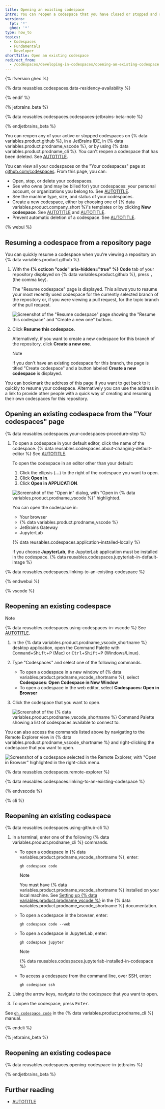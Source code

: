 ```yaml
---
title: Opening an existing codespace
intro: You can reopen a codespace that you have closed or stopped and return to your work.
versions:
  fpt: '*'
  ghec: '*'
type: how_to
topics:
  - Codespaces
  - Fundamentals
  - Developer
shortTitle: Open an existing codespace
redirect_from:
  - /codespaces/developing-in-codespaces/opening-an-existing-codespace
---
```


{% ifversion ghec %}

{% data reusables.codespaces.data-residency-availability %}

{% endif %}

{% jetbrains_beta %}

{% data reusables.codespaces.codespaces-jetbrains-beta-note %}

{% endjetbrains_beta %}

You can reopen any of your active or stopped codespaces on {% data variables.product.github %}, in a JetBrains IDE, in {% data variables.product.prodname_vscode %}, or by using {% data variables.product.prodname_cli %}. You can't reopen a codespace that has been deleted. See [AUTOTITLE](/codespaces/getting-started/understanding-the-codespace-lifecycle).

You can view all your codespaces on the "Your codespaces" page at [github.com/codespaces](https://github.com/codespaces). From this page, you can:

* Open, stop, or delete your codespaces.
* See who owns (and may be billed for) your codespaces: your personal account, or organizations you belong to. See [AUTOTITLE](/billing/managing-billing-for-your-products/managing-billing-for-github-codespaces/about-billing-for-github-codespaces).
* See the machine type, size, and status of your codespaces.
* Create a new codespace, either by choosing one of {% data variables.product.company_short %}'s templates or by clicking **New codespace**. See [AUTOTITLE](/codespaces/developing-in-a-codespace/creating-a-codespace-from-a-template) and [AUTOTITLE](/codespaces/developing-in-a-codespace/creating-a-codespace-for-a-repository).
* Prevent automatic deletion of a codespace. See [AUTOTITLE](/codespaces/setting-your-user-preferences/configuring-automatic-deletion-of-your-codespaces?tool=webui#avoiding-automatic-deletion-of-codespaces).

{% webui %}

## Resuming a codespace from a repository page

You can quickly resume a codespace when you're viewing a repository on {% data variables.product.github %}.

1. With the **{% octicon "code" aria-hidden="true" %} Code** tab of your repository displayed on {% data variables.product.github %}, press <kbd>,</kbd> (the comma key).

   The "Resume codespace" page is displayed. This allows you to resume your most recently used codespace for the currently selected branch of the repository or, if you were viewing a pull request, for the topic branch of the pull request.

   ![Screenshot of the "Resume codespace" page showing the "Resume this codespace" and "Create a new one" buttons.](/assets/images/help/codespaces/resume-codespace.png)

1. Click **Resume this codespace**.

   Alternatively, if you want to create a new codespace for this branch of the repository, click **Create a new one**.

   > [!NOTE]
   > If you don't have an existing codespace for this branch, the page is titled "Create codespace" and a button labeled **Create a new codespace** is displayed.

You can bookmark the address of this page if you want to get back to it quickly to resume your codespace. Alternatively you can use the address in a link to provide other people with a quick way of creating and resuming their own codespaces for this repository.

## Opening an existing codespace from the "Your codespaces" page

{% data reusables.codespaces.your-codespaces-procedure-step %}
1. To open a codespace in your default editor, click the name of the codespace. {% data reusables.codespaces.about-changing-default-editor %} See [AUTOTITLE](/codespaces/setting-your-user-preferences/setting-your-default-editor-for-github-codespaces).

   To open the codespace in an editor other than your default:

   1. Click the ellipsis (**...**) to the right of the codespace you want to open.
   1. Click **Open in**.
   1. Click **Open in APPLICATION**.

   ![Screenshot of the "Open in" dialog, with "Open in {% data variables.product.prodname_vscode %}" highlighted.](/assets/images/help/codespaces/open-codespace-in-another-editor.png)

   You can open the codespace in:
   * Your browser
   * {% data variables.product.prodname_vscode %}
   * JetBrains Gateway
   * JupyterLab

   {% data reusables.codespaces.application-installed-locally %}

   If you choose **JupyterLab**, the JupyterLab application must be installed in the codespace. {% data reusables.codespaces.jupyterlab-in-default-image %}

{% data reusables.codespaces.linking-to-an-existing-codespace %}

{% endwebui %}

{% vscode %}

## Reopening an existing codespace

> [!NOTE]
> {% data reusables.codespaces.using-codespaces-in-vscode %} See [AUTOTITLE](/codespaces/developing-in-a-codespace/using-github-codespaces-in-visual-studio-code).

1. In the {% data variables.product.prodname_vscode_shortname %} desktop application, open the Command Palette with <kbd>Command</kbd>+<kbd>Shift</kbd>+<kbd>P</kbd> (Mac) or <kbd>Ctrl</kbd>+<kbd>Shift</kbd>+<kbd>P</kbd> (Windows/Linux).
1. Type "Codespaces" and select one of the following commands.
   * To open a codespace in a new window of {% data variables.product.prodname_vscode_shortname %}, select **Codespaces: Open Codespace in New Window**
   * To open a codespace in the web editor, select **Codespaces: Open in Browser**
1. Click the codespace that you want to open.

   ![Screenshot of the {% data variables.product.prodname_vscode_shortname %} Command Palette showing a list of codespaces available to connect to.](/assets/images/help/codespaces/open-codespace-from-vscode.png)

You can also access the commands listed above by navigating to the Remote Explorer view in {% data variables.product.prodname_vscode_shortname %} and right-clicking the codespace that you want to open.

![Screenshot of a codespace selected in the Remote Explorer, with "Open in Browser" highlighted in the right-click menu.](/assets/images/help/codespaces/open-codespace-remote-explorer.png)

{% data reusables.codespaces.remote-explorer %}

{% data reusables.codespaces.linking-to-an-existing-codespace %}

{% endvscode %}

{% cli %}

## Reopening an existing codespace

{% data reusables.codespaces.using-github-cli %}

1. In a terminal, enter one of the following {% data variables.product.prodname_cli %} commands.
   * To open a codespace in {% data variables.product.prodname_vscode_shortname %}, enter:

     ```shell copy
     gh codespace code
     ```

     > [!NOTE]
     > You must have {% data variables.product.prodname_vscode_shortname %} installed on your local machine. See [Setting up {% data variables.product.prodname_vscode %}](https://code.visualstudio.com/docs/setup/setup-overview) in the {% data variables.product.prodname_vscode_shortname %} documentation.

   * To open a codespace in the browser, enter:

     ```shell copy
     gh codespace code --web
     ```

   * To open a codespace in JupyterLab, enter:

     ```shell copy
     gh codespace jupyter
     ```

     > [!NOTE]
     > {% data reusables.codespaces.jupyterlab-installed-in-codespace %}

   * To access a codespace from the command line, over SSH, enter:

     ```shell copy
     gh codespace ssh
     ```

1. Using the arrow keys, navigate to the codespace that you want to open.
1. To open the codespace, press <kbd>Enter</kbd>.

See [`gh codespace code`](https://cli.github.com/manual/gh_codespace_code) in the {% data variables.product.prodname_cli %} manual.

{% endcli %}

{% jetbrains_beta %}

## Reopening an existing codespace

{% data reusables.codespaces.opening-codespace-in-jetbrains %}

{% endjetbrains_beta %}

## Further reading

* [AUTOTITLE](/rest/codespaces/organizations)
